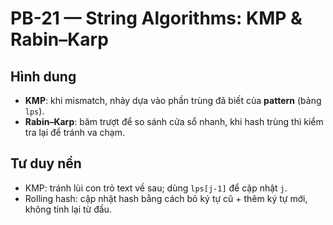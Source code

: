# PB-21 — String Algorithms: KMP & Rabin–Karp

## Hình dung
- **KMP**: khi mismatch, nhảy dựa vào phần trùng đã biết của **pattern** (bảng `lps`).
- **Rabin–Karp**: băm trượt để so sánh cửa sổ nhanh, khi hash trùng thì kiểm tra lại để tránh va chạm.

## Tư duy nền
- KMP: tránh lùi con trỏ text về sau; dùng `lps[j-1]` để cập nhật `j`.
- Rolling hash: cập nhật hash bằng cách bỏ ký tự cũ + thêm ký tự mới, không tính lại từ đầu.
